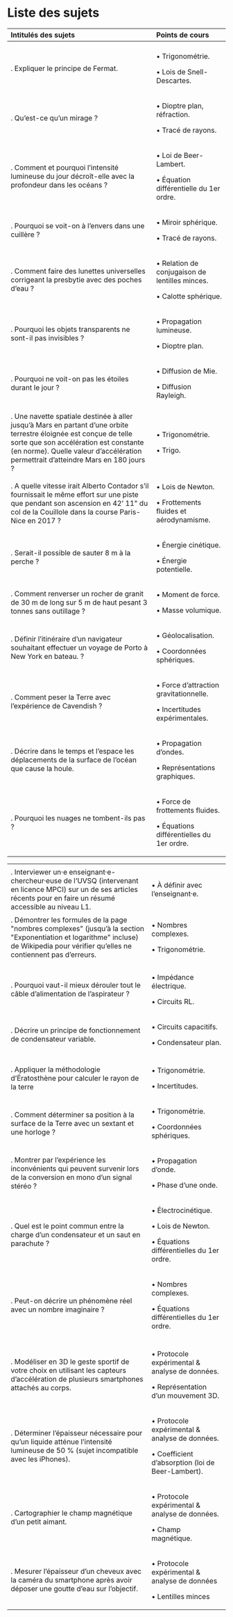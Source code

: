 Liste des sujets
================

<table>
<thead>
<tr class="header">
<th style="text-align: left;">Intitulés des sujets</th>
<th style="text-align: left;">Points de cours</th>
</tr>
</thead>
<tbody>
<tr class="odd">
<td style="text-align: left;"></td>
<td style="text-align: left;"></td>
</tr>
<tr class="even">
<td style="text-align: left;">. Expliquer le principe de Fermat.</td>
<td style="text-align: left;"><p><span class="math inline">•</span> Trigonométrie.</p>
<p><span class="math inline">•</span> Lois de Snell-Descartes.</p></td>
</tr>
<tr class="odd">
<td style="text-align: left;">. Qu’est-ce qu’un mirage ?</td>
<td style="text-align: left;"><p><span class="math inline">•</span> Dioptre plan, réfraction.</p>
<p><span class="math inline">•</span> Tracé de rayons.</p></td>
</tr>
<tr class="even">
<td style="text-align: left;">. Comment et pourquoi l’intensité lumineuse du jour décroît-elle avec la profondeur dans les océans ?</td>
<td style="text-align: left;"><p><span class="math inline">•</span> Loi de Beer-Lambert.</p>
<p><span class="math inline">•</span> Équation différentielle du 1er ordre.</p></td>
</tr>
<tr class="odd">
<td style="text-align: left;">. Pourquoi se voit-on à l’envers dans une cuillère ?</td>
<td style="text-align: left;"><p><span class="math inline">•</span> Miroir sphérique.</p>
<p><span class="math inline">•</span> Tracé de rayons.</p></td>
</tr>
<tr class="even">
<td style="text-align: left;">. Comment faire des lunettes universelles corrigeant la presbytie avec des poches d’eau ?</td>
<td style="text-align: left;"><p><span class="math inline">•</span> Relation de conjugaison de lentilles minces.</p>
<p><span class="math inline">•</span> Calotte sphérique.</p></td>
</tr>
<tr class="odd">
<td style="text-align: left;">. Pourquoi les objets transparents ne sont-il pas invisibles ?</td>
<td style="text-align: left;"><p><span class="math inline">•</span> Propagation lumineuse.</p>
<p><span class="math inline">•</span> Dioptre plan.</p></td>
</tr>
<tr class="even">
<td style="text-align: left;">. Pourquoi ne voit-on pas les étoiles durant le jour ?</td>
<td style="text-align: left;"><p><span class="math inline">•</span> Diffusion de Mie.</p>
<p><span class="math inline">•</span> Diffusion Rayleigh.</p></td>
</tr>
<tr class="odd">
<td style="text-align: left;"></td>
<td style="text-align: left;"></td>
</tr>
<tr class="even">
<td style="text-align: left;">. Une navette spatiale destinée à aller jusqu’à Mars en partant d’une orbite terrestre éloignée est conçue de telle sorte que son accélération est constante (en norme). Quelle valeur d’accélération permettrait d’atteindre Mars en 180 jours ?</td>
<td style="text-align: left;"><p><span class="math inline">•</span> Trigonométrie.</p>
<p><span class="math inline">•</span> Trigo.</p></td>
</tr>
<tr class="odd">
<td style="text-align: left;">. A quelle vitesse irait Alberto Contador s’il fournissait le même effort sur une piste que pendant son ascension en 42’ 11" du col de la Couillole dans la course Paris-Nice en 2017 ?</td>
<td style="text-align: left;"><p><span class="math inline">•</span> Lois de Newton.</p>
<p><span class="math inline">•</span> Frottements fluides et aérodynamisme.</p></td>
</tr>
<tr class="even">
<td style="text-align: left;">. Serait-il possible de sauter 8 m à la perche ?</td>
<td style="text-align: left;"><p><span class="math inline">•</span> Énergie cinétique.</p>
<p><span class="math inline">•</span> Énergie potentielle.</p></td>
</tr>
<tr class="odd">
<td style="text-align: left;">. Comment renverser un rocher de granit de 30 m de long sur 5 m de haut pesant 3 tonnes sans outillage ?</td>
<td style="text-align: left;"><p><span class="math inline">•</span> Moment de force.</p>
<p><span class="math inline">•</span> Masse volumique.</p></td>
</tr>
<tr class="even">
<td style="text-align: left;">. Définir l’itinéraire d’un navigateur souhaitant effectuer un voyage de Porto à New York en bateau. ?</td>
<td style="text-align: left;"><p><span class="math inline">•</span> Géolocalisation.</p>
<p><span class="math inline">•</span> Coordonnées sphériques.</p></td>
</tr>
<tr class="odd">
<td style="text-align: left;">. Comment peser la Terre avec l’expérience de Cavendish ?</td>
<td style="text-align: left;"><p><span class="math inline">•</span> Force d’attraction gravitationnelle.</p>
<p><span class="math inline">•</span> Incertitudes expérimentales.</p></td>
</tr>
<tr class="even">
<td style="text-align: left;">. Décrire dans le temps et l’espace les déplacements de la surface de l’océan que cause la houle.</td>
<td style="text-align: left;"><p><span class="math inline">•</span> Propagation d’ondes.</p>
<p><span class="math inline">•</span> Représentations graphiques.</p></td>
</tr>
<tr class="odd">
<td style="text-align: left;">. Pourquoi les nuages ne tombent-ils pas ?</td>
<td style="text-align: left;"><p><span class="math inline">•</span> Force de frottements fluides.</p>
<p><span class="math inline">•</span> Équations différentielles du 1er ordre.</p></td>
</tr>
</tbody>
</table>

<table>
<tbody>
<tr class="odd">
<td style="text-align: left;"></td>
<td style="text-align: left;"></td>
</tr>
<tr class="even">
<td style="text-align: left;">. Interviewer un·e enseignant·e-chercheur·euse de l’UVSQ (intervenant en licence MPCI) sur un de ses articles récents pour en faire un résumé accessible au niveau L1.</td>
<td style="text-align: left;"><span class="math inline">•</span> À définir avec l’enseignant·e.</td>
</tr>
<tr class="odd">
<td style="text-align: left;">. Démontrer les formules de la page "nombres complexes" (jusqu’à la section "Exponentiation et logarithme" incluse) de Wikipedia pour vérifier qu’elles ne contiennent pas d’erreurs.</td>
<td style="text-align: left;"><p><span class="math inline">•</span> Nombres complexes.</p>
<p><span class="math inline">•</span> Trigonométrie.</p></td>
</tr>
<tr class="even">
<td style="text-align: left;"></td>
<td style="text-align: left;"></td>
</tr>
<tr class="odd">
<td style="text-align: left;">. Pourquoi vaut-il mieux dérouler tout le câble d’alimentation de l’aspirateur ?</td>
<td style="text-align: left;"><p><span class="math inline">•</span> Impédance électrique.</p>
<p><span class="math inline">•</span> Circuits RL.</p></td>
</tr>
<tr class="even">
<td style="text-align: left;">. Décrire un principe de fonctionnement de condensateur variable.</td>
<td style="text-align: left;"><p><span class="math inline">•</span> Circuits capacitifs.</p>
<p><span class="math inline">•</span> Condensateur plan.</p></td>
</tr>
<tr class="odd">
<td style="text-align: left;"></td>
<td style="text-align: left;"></td>
</tr>
<tr class="even">
<td style="text-align: left;">. Appliquer la méthodologie d’Ératosthène pour calculer le rayon de la terre</td>
<td style="text-align: left;"><p><span class="math inline">•</span> Trigonométrie.</p>
<p><span class="math inline">•</span> Incertitudes.</p></td>
</tr>
<tr class="odd">
<td style="text-align: left;">. Comment déterminer sa position à la surface de la Terre avec un sextant et une horloge ?</td>
<td style="text-align: left;"><p><span class="math inline">•</span> Trigonométrie.</p>
<p><span class="math inline">•</span> Coordonnées sphériques.</p></td>
</tr>
<tr class="even">
<td style="text-align: left;">. Montrer par l’expérience les inconvénients qui peuvent survenir lors de la conversion en mono d’un signal stéréo ?</td>
<td style="text-align: left;"><p><span class="math inline">•</span> Propagation d’onde.</p>
<p><span class="math inline">•</span> Phase d’une onde.</p></td>
</tr>
<tr class="odd">
<td style="text-align: left;">. Quel est le point commun entre la charge d’un condensateur et un saut en parachute ?</td>
<td style="text-align: left;"><p><span class="math inline">•</span> Électrocinétique.</p>
<p><span class="math inline">•</span> Lois de Newton.</p>
<p><span class="math inline">•</span> Équations différentielles du 1er ordre.</p></td>
</tr>
<tr class="even">
<td style="text-align: left;">. Peut-on décrire un phénomène réel avec un nombre imaginaire ?</td>
<td style="text-align: left;"><p><span class="math inline">•</span> Nombres complexes.</p>
<p><span class="math inline">•</span> Équations différentielles du 1er ordre.</p></td>
</tr>
<tr class="odd">
<td style="text-align: left;"></td>
<td style="text-align: left;"></td>
</tr>
<tr class="even">
<td style="text-align: left;">. Modéliser en 3D le geste sportif de votre choix en utilisant les capteurs d’accélération de plusieurs smartphones attachés au corps.</td>
<td style="text-align: left;"><p><span class="math inline">•</span> Protocole expérimental &amp; analyse de données.</p>
<p><span class="math inline">•</span> Représentation d’un mouvement 3D.</p></td>
</tr>
<tr class="odd">
<td style="text-align: left;">. Déterminer l’épaisseur nécessaire pour qu’un liquide atténue l’intensité lumineuse de 50 % (sujet incompatible avec les iPhones).</td>
<td style="text-align: left;"><p><span class="math inline">•</span> Protocole expérimental &amp; analyse de données.</p>
<p><span class="math inline">•</span> Coefficient d’absorption (loi de Beer-Lambert).</p></td>
</tr>
<tr class="even">
<td style="text-align: left;">. Cartographier le champ magnétique d’un petit aimant.</td>
<td style="text-align: left;"><p><span class="math inline">•</span> Protocole expérimental &amp; analyse de données.</p>
<p><span class="math inline">•</span> Champ magnétique.</p></td>
</tr>
<tr class="odd">
<td style="text-align: left;">. Mesurer l’épaisseur d’un cheveux avec la caméra du smartphone après avoir déposer une goutte d’eau sur l’objectif.</td>
<td style="text-align: left;"><p><span class="math inline">•</span> Protocole expérimental &amp; analyse de données</p>
<p><span class="math inline">•</span> Lentilles minces</p></td>
</tr>
</tbody>
</table>
